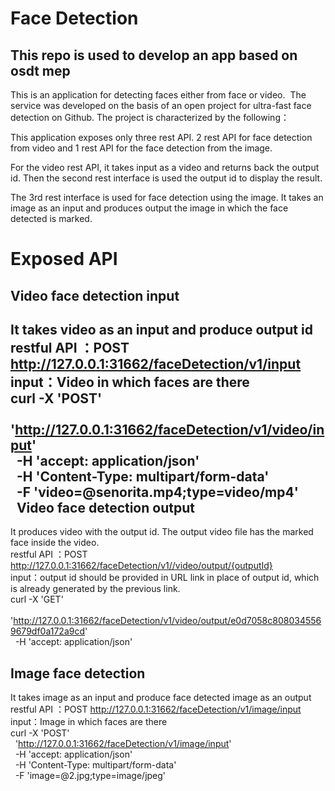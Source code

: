 Face Detection
===
This repo is used to develop an app based on osdt mep
-----
This is an application for detecting faces either from face or video.  The service was developed on the basis of an open project for ultra-fast face detection on Github. The project is characterized by the following：

This application exposes only three rest API. 2 rest API for face detection from video and 1 rest API for the face detection from the image.

For the video rest API, it takes input as a video and returns back the output id. Then the second rest interface is used the output id to display the result.

The 3rd rest interface is used for face detection using the image. It takes an image as an input and produces output the image in which the face detected is marked.

Exposed API
===
Video face detection input
-------
It takes video as an input and produce output id <br>
restful API ：POST http://127.0.0.1:31662/faceDetection/v1/input<br>
input：Video in which faces are there <br>
curl -X 'POST' \
  'http://127.0.0.1:31662/faceDetection/v1/video/input' \
  -H 'accept: application/json' \
  -H 'Content-Type: multipart/form-data' \
  -F 'video=@senorita.mp4;type=video/mp4'<br>
  
Video face detection output
-----------
It produces video with the output id. The output video file has the marked face inside the video. <br>
restful API ：POST http://127.0.0.1:31662/faceDetection/v1//video/output/{outputId} <br>
input：output id should be provided in URL link in place of output id, which is already generated by the previous link. <br>
curl -X 'GET' \
  'http://127.0.0.1:31662/faceDetection/v1/video/output/e0d7058c8080345569679df0a172a9cd' \
  -H 'accept: application/json'

Image face detection
-----------
It takes image as an input and produce face detected image as an output <br>
restful API ：POST http://127.0.0.1:31662/faceDetection/v1/image/input <br>
input：Image in which faces are there <br>
curl -X 'POST' \
  'http://127.0.0.1:31662/faceDetection/v1/image/input' \
  -H 'accept: application/json' \
  -H 'Content-Type: multipart/form-data' \
  -F 'image=@2.jpg;type=image/jpeg'